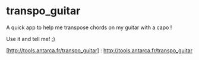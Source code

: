 # transpo_guitar

A quick app to help me transpose chords on my guitar with a capo !

Use it and tell me! ;)

[http://tools.antarca.fr/transpo_guitar] : http://tools.antarca.fr/transpo_guitar
